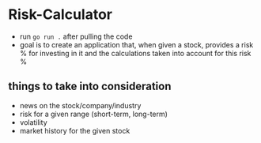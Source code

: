 # Risk-Calculator
- run `go run .` after pulling the code
- goal is to create an application that, when given a stock, provides a risk % for investing in it and the calculations taken into account for this risk %

## things to take into consideration
- news on the stock/company/industry
- risk for a given range (short-term, long-term)
- volatility
- market history for the given stock
